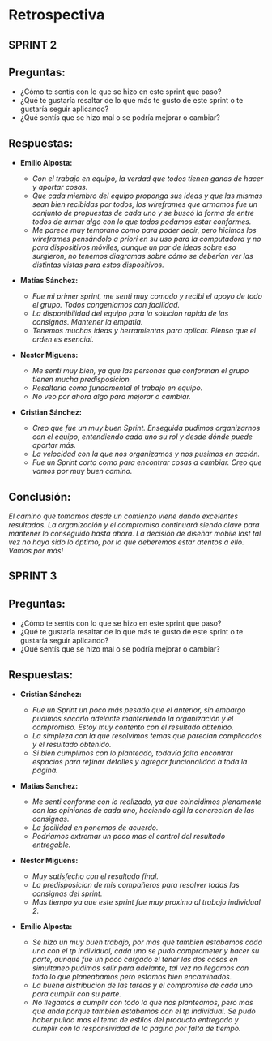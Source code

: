 # Retrospectiva

## SPRINT 2

## Preguntas:

* ¿Cómo te sentís con lo que se hizo en este sprint que paso?
* ¿Qué te gustaría resaltar de lo que más te gusto de este sprint o te gustaría seguir aplicando?
* ¿Qué sentís que se hizo mal o se podría mejorar o cambiar?

## Respuestas:

* **Emilio Alposta:**
    * _Con el trabajo en equipo, la verdad que todos tienen ganas de hacer y aportar cosas._
    * _Que cada miembro del equipo proponga sus ideas y que las mismas sean bien recibidas por todos, los wireframes que armamos fue un conjunto de propuestas de cada uno y se buscó la forma de entre todos de armar algo con lo que todos podamos estar conformes._
    * _Me parece muy temprano como para poder decir, pero hicimos los wireframes pensándolo a priori en su uso para la computadora y no para dispositivos móviles, aunque un par de ideas sobre eso surgieron, no tenemos diagramas sobre cómo se deberían ver las distintas vistas para estos dispositivos._

* **Matías Sánchez:**
    * _Fue mi primer sprint, me senti muy comodo y recibi el apoyo de todo el grupo. Todos congeniamos con facilidad._
    * _La disponibilidad del equipo para la solucion rapida de las consignas. Mantener la empatia._
    * _Tenemos muchas ideas y herramientas para aplicar. Pienso que el orden es esencial._

* **Nestor Miguens:**
    * _Me senti muy bien, ya que las personas que conforman el grupo tienen mucha predisposicion._
    * _Resaltaria como fundamental el trabajo en equipo._
    * _No veo por ahora algo para mejorar o cambiar._

* **Cristian Sánchez:**
    * _Creo que fue un muy buen Sprint. Enseguida pudimos organizarnos con el equipo, entendiendo cada uno su rol y desde dónde puede aportar más._
    * _La velocidad con la que nos organizamos y nos pusimos en acción._
    * _Fue un Sprint corto como para encontrar cosas a cambiar. Creo que vamos por muy buen camino._

## Conclusión:
_El camino que tomamos desde un comienzo viene dando excelentes resultados. La organización y el compromiso continuará siendo clave para mantener lo conseguido hasta ahora. La decisión de diseñar mobile last tal vez no haya sido lo óptimo, por lo que deberemos estar atentos a ello.
Vamos por más!_

## SPRINT 3

## Preguntas:

* ¿Cómo te sentís con lo que se hizo en este sprint que paso?
* ¿Qué te gustaría resaltar de lo que más te gusto de este sprint o te gustaría seguir aplicando?
* ¿Qué sentís que se hizo mal o se podría mejorar o cambiar?

## Respuestas:

* **Cristian Sánchez:**
    * _Fue un Sprint un poco más pesado que el anterior, sin embargo pudimos sacarlo adelante manteniendo la organización y el compromiso. Estoy muy contento con el resultado obtenido._
    * _La simpleza con la que resolvimos temas que parecían complicados y el resultado obtenido._
    * _Si bien cumplimos con lo planteado, todavía falta encontrar espacios para refinar detalles y agregar funcionalidad a toda la página._
  
* **Matias Sanchez:**
    * _Me senti conforme con lo realizado, ya que coincidimos plenamente con las opiniones de cada uno, haciendo agil la concrecion de las consignas._
    * _La facilidad en ponernos de acuerdo._
    * _Podriamos extremar un poco mas el control del resultado entregable._
  
* **Nestor Miguens:**
    * _Muy satisfecho con el resultado final._
    * _La predisposicion de mis compañeros para resolver todas las consignas del sprint._
    * _Mas tiempo ya que este sprint fue muy proximo al trabajo individual 2._
  
* **Emilio Alposta:**
    * _Se hizo un muy buen trabajo, por mas que tambien estabamos cada uno con el tp individual, cada uno se pudo comprometer y hacer su parte, aunque fue un poco cargado el tener las dos cosas en simultaneo pudimos salir para adelante, tal vez no llegamos con todo lo que planeabamos pero estamos bien encaminados._
    * _La buena distribucion de las tareas y el compromiso de cada uno para cumplir con su parte._
    * _No llegamos a cumplir con todo lo que nos planteamos, pero mas que anda porque tambien estabamos con el tp individual. Se pudo haber pulido mas el tema de estilos del producto entregado y cumplir con la responsividad de la pagina por falta de tiempo._
